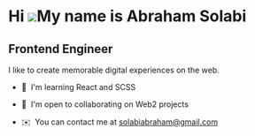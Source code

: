 Hi ![](https://user-images.githubusercontent.com/18350557/176309783-0785949b-9127-417c-8b55-ab5a4333674e.gif)My name is Abraham Solabi
======================================================================================================================================

Frontend Engineer
-----------------

I like to create memorable digital experiences on the web.


*   🧠  I'm learning React and SCSS
*   🤝  I'm open to collaborating on Web2 projects


 *    ✉️  You can contact me at [solabiabraham@gmail.com](mailto:solabiabraham@gmail.com )
